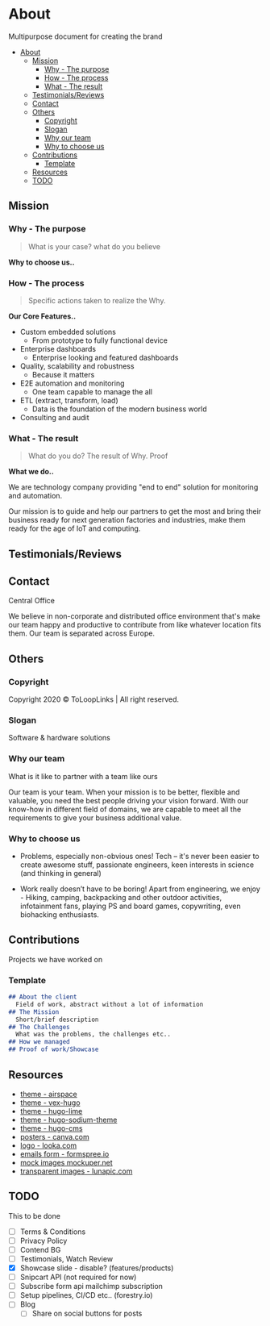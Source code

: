 # About

Multipurpose document for creating the brand

- [About](#about)
  - [Mission](#mission)
    - [Why - The purpose](#why---the-purpose)
    - [How - The process](#how---the-process)
    - [What - The result](#what---the-result)
  - [Testimonials/Reviews](#testimonialsreviews)
  - [Contact](#contact)
  - [Others](#others)
    - [Copyright](#copyright)
    - [Slogan](#slogan)
    - [Why our team](#why-our-team)
    - [Why to choose us](#why-to-choose-us)
  - [Contributions](#contributions)
    - [Template](#template)
  - [Resources](#resources)
  - [TODO](#todo)

## Mission

### Why - The purpose

> What is your case? what do you believe

<!-- Not the right thing but... -->

**Why to choose us..**

### How - The process

> Specific actions taken to realize the Why.

**Our Core Features..**

- Custom embedded solutions
  - From prototype to fully functional device
- Enterprise dashboards
  - Enterprise looking and featured dashboards
- Quality, scalability and robustness
  - Because it matters
- E2E automation and monitoring
  - One team capable to manage the all
- ETL (extract, transform, load)
  - Data is the foundation of the modern business world
- Consulting and audit

### What - The result

> What do you do? The result of Why. Proof

**What we do..**

We are technology company providing "end to end" solution for monitoring and automation.

Our mission is to guide and help our partners to get the most and bring their business ready for next generation factories and industries, make them ready for the age of IoT and computing.

## Testimonials/Reviews

## Contact

Central Office

We believe in non-corporate and distributed office environment that's make our team happy and productive to contribute from like whatever location fits them.
Our team is separated across Europe.

## Others

### Copyright

Copyright 2020 © ToLoopLinks | All right reserved.

### Slogan

Software & hardware solutions

### Why our team

What is it like to partner with a team like ours

Our team is your team. When your mission is to be better, flexible and valuable, you need the best people driving your vision forward.
With our know-how in different field of domains, we are capable to meet all the requirements to give your business additional value.

### Why to choose us

- Problems, especially non-obvious ones!
  Tech – it's never been easier to create awesome stuff, passionate engineers, keen interests in science (and thinking in general)

- Work really doesn’t have to be boring!
  Apart from engineering, we enjoy - Hiking, camping, backpacking and other outdoor activities,
  infotainment fans, playing PS and board games, copywriting, even biohacking enthusiasts.

<!--

buzzy words to use:
- keen
- avid
- Passionate 

A part from engineering, we.. 
Hiking, camping, backpacking and other outdoor activities.
Big infotainment fans.
Playing PS and board games
Copywriting
Biohacking

Work really doesn’t have to be boring! especially if you’re twentysomething in 2021!)

-->

## Contributions

Projects we have worked on

### Template

```md
## About the client
  Field of work, abstract without a lot of information
## The Mission
  Short/brief description
## The Challenges
  What was the problems, the challenges etc..
## How we managed
## Proof of work/Showcase
```

## Resources

- [theme - airspace](http://demo.themefisher.com/themefisher/airspace/portfolio.html)
- [theme - vex-hugo](https://themes.gohugo.io/theme/vex-hugo/#/)
- [theme - hugo-lime](https://themes.gohugo.io/theme/hugo-lime/)
- [theme - hugo-sodium-theme](https://themes.gohugo.io/theme/hugo-sodium-theme/)
- [theme - hugo-cms](https://master-template-one-click-hugo-cms.netlify.app/)
- [posters - canva.com](https://www.canva.com/folder/all-designs)
- [logo - looka.com](https://looka.com/dashboard)
- [emails form - formspree.io](https://formspree.io/)
- [mock images mockuper.net](https://mockuper.net/)
- [transparent images - lunapic.com](https://www6.lunapic.com/editor/)

## TODO

This to be done

- [ ] Terms & Conditions
- [ ] Privacy Policy
- [ ] Contend BG
- [ ] Testimonials, Watch Review
- [x] Showcase slide - disable? (features/products)
- [ ] Snipcart API (not required for now)
- [ ] Subscribe form api mailchimp subscription
- [ ] Setup pipelines, CI/CD etc.. (forestry.io)
- [ ] Blog
  - [ ] Share on social buttons for posts
